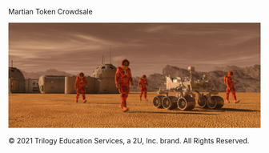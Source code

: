 Martian Token Crowdsale

![alt=""](Images/application-image.png)



© 2021 Trilogy Education Services, a 2U, Inc. brand. All Rights Reserved.
